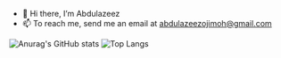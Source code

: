 - 👋 Hi there, I’m Abdulazeez
- 📫 To reach me, send me an email at [abdulazeezojimoh@gmail.com](mailto:abdulazeezojimoh@gmail.com)


![Anurag's GitHub stats](https://github-readme-stats.vercel.app/api?username=abdulazeezoj&count_private=true&show_icons=true&theme=algolia)
![Top Langs](https://github-readme-stats.vercel.app/api/top-langs/?username=abdulazeezoj&layout=compact&show_icons=true&theme=radical)
<!---
abdulazeezoj/abdulazeezoj is a ✨ special ✨ repository because its `README.md` (this file) appears on your GitHub profile.
You can click the Preview link to take a look at your changes.
--->
